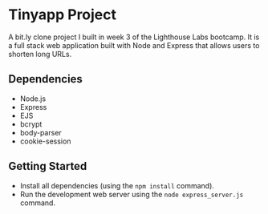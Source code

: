 # Tinyapp Project

A bit.ly clone project I built in week 3 of the Lighthouse Labs bootcamp. It is a full stack web application built with Node and Express that allows users to shorten long URLs. 

## Dependencies

- Node.js
- Express
- EJS
- bcrypt
- body-parser
- cookie-session

## Getting Started

- Install all dependencies (using the `npm install` command).
- Run the development web server using the `node express_server.js` command.